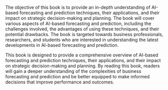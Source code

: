 
The objective of this book is to provide an in-depth understanding of AI-based forecasting and prediction techniques, their applications, and their impact on strategic decision-making and planning. The book will cover various aspects of AI-based forecasting and prediction, including the challenges involved, the advantages of using these techniques, and their potential drawbacks. The book is targeted towards business professionals, researchers, and students who are interested in understanding the latest developments in AI-based forecasting and prediction.

This book is designed to provide a comprehensive overview of AI-based forecasting and prediction techniques, their applications, and their impact on strategic decision-making and planning. By reading this book, readers will gain a deeper understanding of the complexities of business forecasting and prediction and be better equipped to make informed decisions that improve performance and outcomes.
